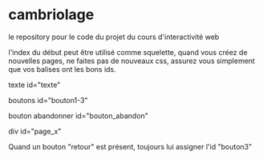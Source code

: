 # cambriolage

le repository pour le code du projet du cours d'interactivité web

l'index du début peut être utilisé comme squelette, quand vous créez de nouvelles pages, ne faites pas de nouveaux css, assurez vous simplement que vos balises ont les bons ids.

texte id="texte"

boutons id="bouton1-3"

bouton abandonner id="bouton_abandon"

div id="page_x"

Quand un bouton "retour" est présent, toujours lui assigner l'id "bouton3"
